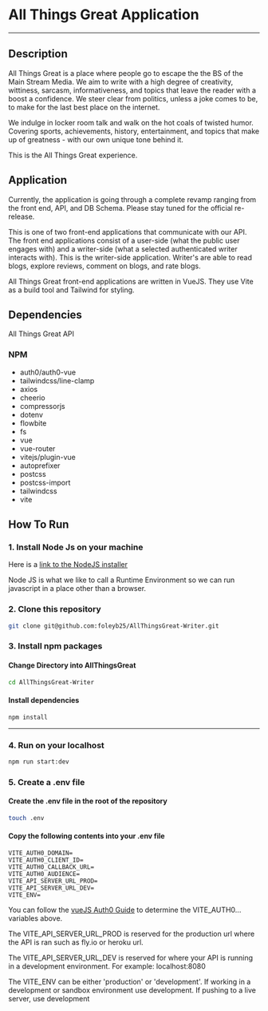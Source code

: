 # All Things Great Application

---

## Description
All Things Great is a place where people go to escape the the BS of the Main Stream Media. We aim to write with a high degree of creativity, wittiness, sarcasm, informativeness, and topics that leave the reader with a boost a confidence. We steer clear from politics, unless a joke comes to be, to make for the last best place on the internet.

We indulge in locker room talk and walk on the hot coals of twisted humor. Covering sports, achievements, history, entertainment, and topics that make up of greatness - with our own unique tone behind it.

This is the All Things Great experience.

## Application
Currently, the application is going through a complete revamp ranging from the front end, API, and DB Schema. Please stay tuned for the official re-release.

This is one of two front-end applications that communicate with our API. The front end applications consist of a user-side (what the public user engages with) and a writer-side (what a selected authenticated writer interacts with). This is the writer-side application. Writer's are able to read blogs, explore reviews, comment on blogs, and rate blogs.

All Things Great front-end applications are written in VueJS. They use Vite as a build tool and Tailwind for styling.

## Dependencies
All Things Great API

### NPM
* auth0/auth0-vue
* tailwindcss/line-clamp
* axios
* cheerio
* compressorjs
* dotenv
* flowbite
* fs
* vue
* vue-router
* vitejs/plugin-vue
* autoprefixer
* postcss
* postcss-import
* tailwindcss
* vite

## How To Run
### 1. Install Node Js on your machine
Here is a [link to the NodeJS installer](https://nodejs.org/en/download/)

Node JS is what we like to call a Runtime Environment so we can run javascript in a place other than a browser.

### 2. Clone this repository 
```bash
git clone git@github.com:foleyb25/AllThingsGreat-Writer.git
```

### 3. Install npm packages
#### Change Directory into AllThingsGreat
```bash
cd AllThingsGreat-Writer
```

#### Install dependencies
```bash
npm install
```
---

### 4. Run on your localhost
```bash
npm run start:dev
```

### 5. Create a .env file
#### Create the .env file in the root of the repository
```bash
touch .env
```
#### Copy the following contents into your .env file
```
VITE_AUTH0_DOMAIN=
VITE_AUTH0_CLIENT_ID=
VITE_AUTH0_CALLBACK_URL=
VITE_AUTH0_AUDIENCE=
VITE_API_SERVER_URL_PROD=
VITE_API_SERVER_URL_DEV=
VITE_ENV=

```

You can follow the [vueJS Auth0 Guide](https://developer.auth0.com/resources/guides/spa/vue/basic-authentication?_ga=2.206481627.994626085.1671747367-310607164.1670727635&_gl=1*rhesnb*rollup_ga*MzEwNjA3MTY0LjE2NzA3Mjc2MzU.*rollup_ga_F1G3E656YZ*MTY3MTc0NzM2Ny4yLjAuMTY3MTc0NzM2Ny42MC4wLjA.) to determine the VITE_AUTH0... variables above.

The VITE_API_SERVER_URL_PROD is reserved for the production url where the API is ran such as fly.io or heroku url.

The VITE_API_SERVER_URL_DEV is reserved for where your API is running in a development environment. For example: localhost:8080

The VITE_ENV can be either 'production' or 'development'. If working in a development or sandbox environment use development. If pushing to a live server, use development